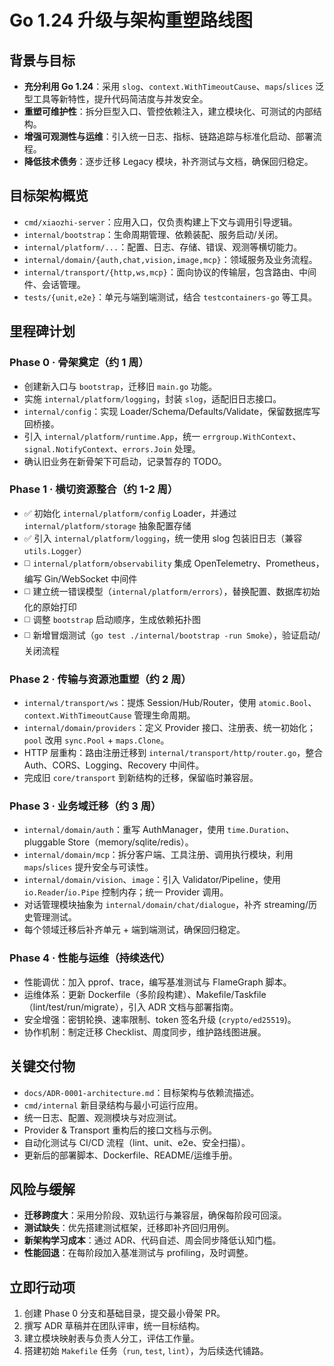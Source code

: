 # Go 1.24 升级与架构重塑路线图

## 背景与目标
- **充分利用 Go 1.24**：采用 `slog`、`context.WithTimeoutCause`、`maps`/`slices` 泛型工具等新特性，提升代码简洁度与并发安全。
- **重塑可维护性**：拆分巨型入口、管控依赖注入，建立模块化、可测试的内部结构。
- **增强可观测性与运维**：引入统一日志、指标、链路追踪与标准化启动、部署流程。
- **降低技术债务**：逐步迁移 Legacy 模块，补齐测试与文档，确保回归稳定。

## 目标架构概览
- `cmd/xiaozhi-server`：应用入口，仅负责构建上下文与调用引导逻辑。
- `internal/bootstrap`：生命周期管理、依赖装配、服务启动/关闭。
- `internal/platform/...`：配置、日志、存储、错误、观测等横切能力。
- `internal/domain/{auth,chat,vision,image,mcp}`：领域服务及业务流程。
- `internal/transport/{http,ws,mcp}`：面向协议的传输层，包含路由、中间件、会话管理。
- `tests/{unit,e2e}`：单元与端到端测试，结合 `testcontainers-go` 等工具。

## 里程碑计划

### Phase 0 · 骨架奠定（约 1 周）
- 创建新入口与 `bootstrap`，迁移旧 `main.go` 功能。
- 实施 `internal/platform/logging`，封装 `slog`，适配旧日志接口。
- `internal/config`：实现 Loader/Schema/Defaults/Validate，保留数据库写回桥接。
- 引入 `internal/platform/runtime.App`，统一 `errgroup.WithContext`、`signal.NotifyContext`、`errors.Join` 处理。
- 确认旧业务在新骨架下可启动，记录暂存的 TODO。

### Phase 1 · 横切资源整合（约 1-2 周）
- ✅ 初始化 `internal/platform/config` Loader，并通过 `internal/platform/storage` 抽象配置存储
- ✅ 引入 `internal/platform/logging`，统一使用 slog 包装旧日志（兼容 `utils.Logger`）
- ◻️ `internal/platform/observability` 集成 OpenTelemetry、Prometheus，编写 Gin/WebSocket 中间件
- ◻️ 建立统一错误模型（`internal/platform/errors`），替换配置、数据库初始化的原始打印
- ◻️ 调整 `bootstrap` 启动顺序，生成依赖拓扑图
- ◻️ 新增冒烟测试（`go test ./internal/bootstrap -run Smoke`），验证启动/关闭流程

### Phase 2 · 传输与资源池重塑（约 2 周）
- `internal/transport/ws`：提炼 Session/Hub/Router，使用 `atomic.Bool`、`context.WithTimeoutCause` 管理生命周期。
- `internal/domain/providers`：定义 Provider 接口、注册表、统一初始化；`pool` 改用 `sync.Pool` + `maps.Clone`。
- HTTP 层重构：路由注册迁移到 `internal/transport/http/router.go`，整合 Auth、CORS、Logging、Recovery 中间件。
- 完成旧 `core/transport` 到新结构的迁移，保留临时兼容层。

### Phase 3 · 业务域迁移（约 3 周）
- `internal/domain/auth`：重写 AuthManager，使用 `time.Duration`、pluggable Store（memory/sqlite/redis）。
- `internal/domain/mcp`：拆分客户端、工具注册、调用执行模块，利用 `maps`/`slices` 提升安全与可读性。
- `internal/domain/vision`、`image`：引入 Validator/Pipeline，使用 `io.Reader`/`io.Pipe` 控制内存；统一 Provider 调用。
- 对话管理模块抽象为 `internal/domain/chat/dialogue`，补齐 streaming/历史管理测试。
- 每个领域迁移后补齐单元 + 端到端测试，确保回归稳定。

### Phase 4 · 性能与运维（持续迭代）
- 性能调优：加入 pprof、trace，编写基准测试与 FlameGraph 脚本。
- 运维体系：更新 Dockerfile（多阶段构建）、Makefile/Taskfile（lint/test/run/migrate），引入 ADR 文档与部署指南。
- 安全增强：密钥轮换、速率限制、token 签名升级 (`crypto/ed25519`)。
- 协作机制：制定迁移 Checklist、周度同步，维护路线图进展。

## 关键交付物
- `docs/ADR-0001-architecture.md`：目标架构与依赖流描述。
- `cmd/internal` 新目录结构与最小可运行应用。
- 统一日志、配置、观测模块与对应测试。
- Provider & Transport 重构后的接口文档与示例。
- 自动化测试与 CI/CD 流程（lint、unit、e2e、安全扫描）。
- 更新后的部署脚本、Dockerfile、README/运维手册。

## 风险与缓解
- **迁移跨度大**：采用分阶段、双轨运行与兼容层，确保每阶段可回滚。
- **测试缺失**：优先搭建测试框架，迁移即补齐回归用例。
- **新架构学习成本**：通过 ADR、代码自述、周会同步降低认知门槛。
- **性能回退**：在每阶段加入基准测试与 profiling，及时调整。

## 立即行动项
1. 创建 Phase 0 分支和基础目录，提交最小骨架 PR。
2. 撰写 ADR 草稿并在团队评审，统一目标结构。
3. 建立模块映射表与负责人分工，评估工作量。
4. 搭建初始 `Makefile` 任务（`run`, `test`, `lint`），为后续迭代铺路。

